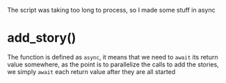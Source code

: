 The script was taking too long to process, so I made some stuff in async

# add_story()
The function is defined as `async`, it means that we need to `await` its return value somewhere, as the point is to parallelize the calls to add the stories, we simply `await` each return value after they are all started

